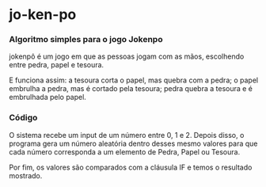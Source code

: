# jo-ken-po

### Algoritmo simples para o jogo Jokenpo
jokenpô é um jogo em que as pessoas jogam com as mãos, escolhendo entre pedra, papel e tesoura. 

E funciona assim: a tesoura corta o papel, mas quebra com a pedra;
o papel embrulha a pedra, mas é cortado pela tesoura;
pedra quebra a tesoura e é embrulhada pelo papel.

### Código
O sistema recebe um input de um número entre 0, 1 e 2. Depois disso, o programa gera um número aleatória 
dentro desses mesmo valores para que cada número corresponda a um elemento de Pedra, Papel ou Tesoura.

Por fim, os valores são comparados com a cláusula IF e temos o resultado mostrado.
